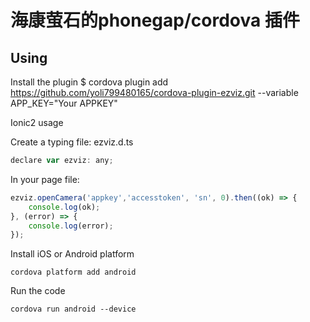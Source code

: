 # 海康萤石的phonegap/cordova 插件


## Using

Install the plugin
    $ cordova plugin add https://github.com/yoli799480165/cordova-plugin-ezviz.git --variable APP_KEY="Your APPKEY"  

Ionic2 usage

Create a typing file: ezviz.d.ts

```js
declare var ezviz: any;
```

In your page file:
```js
ezviz.openCamera('appkey','accesstoken', 'sn', 0).then((ok) => {
    console.log(ok);
}, (error) => {
    console.log(error); 
});
```

Install iOS or Android platform

    cordova platform add android

Run the code

    cordova run android --device
